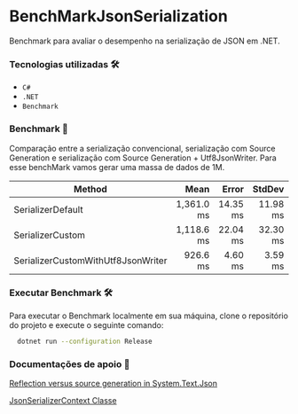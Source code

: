 # BenchMarkJsonSerialization
Benchmark para avaliar o desempenho na serialização de JSON em .NET.


### Tecnologias utilizadas :hammer_and_wrench: 

- ``C#``
- ``.NET``
- ``Benchmark``


### Benchmark :test_tube:
Comparação entre a serialização convencional, serialização com Source Generation e serialização com Source Generation + Utf8JsonWriter.
Para esse benchMark vamos gerar uma massa de dados de 1M.

| Method                             | Mean       | Error    | StdDev   | Rank | Gen0       | Gen1      | Gen2      | Allocated |
|----------------------------------- |-----------:|---------:|---------:|-----:|-----------:|----------:|----------:|----------:|
| SerializerDefault                  | 1,361.0 ms | 14.35 ms | 11.98 ms |    3 | 57000.0000 | 3000.0000 | 2000.0000 |   2.07 GB |
| SerializerCustom                   | 1,118.6 ms | 22.04 ms | 32.30 ms |    2 | 57000.0000 | 3000.0000 | 2000.0000 |   2.07 GB |
| SerializerCustomWithUtf8JsonWriter |   926.6 ms |  4.60 ms |  3.59 ms |    1 | 55000.0000 |         - |         - |   1.07 GB |


### Executar Benchmark :hammer_and_wrench: 
Para executar o Benchmark localmente em sua máquina, clone o repositório do projeto e execute o seguinte comando:
```bash
  dotnet run --configuration Release 
```


### Documentações de apoio :book:
[Reflection versus source generation in System.Text.Json](https://learn.microsoft.com/en-us/dotnet/standard/serialization/system-text-json/reflection-vs-source-generation?pivots=dotnet-8-0)

[JsonSerializerContext Classe](https://learn.microsoft.com/pt-br/dotnet/api/system.text.json.serialization.jsonserializercontext?view=net-8.0)
